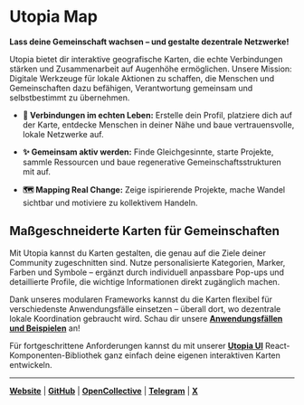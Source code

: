 # Utopia Map


**Lass deine Gemeinschaft wachsen – und gestalte dezentrale Netzwerke!**

Utopia bietet dir interaktive geografische Karten, die echte Verbindungen stärken und Zusammenarbeit auf Augenhöhe ermöglichen. Unsere Mission: Digitale Werkzeuge für lokale Aktionen zu schaffen, die Menschen und Gemeinschaften dazu befähigen, Verantwortung gemeinsam und selbstbestimmt zu übernehmen.

* **🤝 Verbindungen im echten Leben:** Erstelle dein Profil, platziere dich auf der Karte, entdecke Menschen in deiner Nähe und baue vertrauensvolle, lokale Netzwerke auf.

* **✨ Gemeinsam aktiv werden:** Finde Gleichgesinnte, starte Projekte, sammle Ressourcen und baue regenerative Gemeinschaftsstrukturen mit auf.

* **🗺️ Mapping Real Change:** Zeige ispirierende Projekte, mache Wandel sichtbar und motiviere zu kollektivem Handeln.

## Maßgeschneiderte Karten für Gemeinschaften

Mit Utopia kannst du Karten gestalten, die genau auf die Ziele deiner Community zugeschnitten sind. Nutze personalisierte Kategorien, Marker, Farben und Symbole – ergänzt durch individuell anpassbare Pop-ups und detaillierte Profile, die wichtige Informationen direkt zugänglich machen.

Dank unseres modularen Frameworks kannst du die Karten flexibel für verschiedenste Anwendungsfälle einsetzen – überall dort, wo dezentrale lokale Koordination gebraucht wird. Schau dir unsere [**Anwendungsfällen und Beispielen**](https://hack.utopia-lab.org/s/jUu-Bps6_) an!

Für fortgeschrittene Anforderungen kannst du mit unserer [**Utopia UI**](https://github.com/utopia-os/utopia-ui) React-Komponenten-Bibliothek ganz einfach deine eigenen interaktiven Karten entwickeln.

---

[**Website**](https://utopia-map.org) | [**GitHub**](https://github.com/utopia-os) | [**OpenCollective**](https://opencollective.com/utopia-project) | [**Telegram**](https://t.me/UtopiaMap)  | [**X**](https://x.com/UtopiaMapGame)